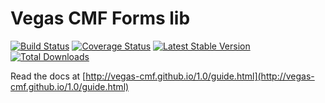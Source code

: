 Vegas CMF Forms lib
======================

[![Build Status](https://travis-ci.org/vegas-cmf/forms.png?branch=master)](https://travis-ci.org/vegas-cmf/forms)
[![Coverage Status](https://coveralls.io/repos/vegas-cmf/forms/badge.png?branch=master)](https://coveralls.io/r/vegas-cmf/forms?branch=master)
[![Latest Stable Version](https://img.shields.io/packagist/v/vegas-cmf/forms.svg)](https://packagist.org/packages/vegas-cmf/forms)
[![Total Downloads](https://img.shields.io/packagist/dt/vegas-cmf/forms.svg)](https://packagist.org/packages/vegas-cmf/forms)

Read the docs at [http://vegas-cmf.github.io/1.0/guide.html](http://vegas-cmf.github.io/1.0/guide.html)
